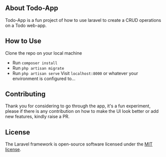 ## About Todo-App

Todo-App is a fun project of how to use laravel to create a CRUD operations on a Todo web-app.

## How to Use

Clone the repo on your local machine
- Run `composer install`
- Run `php artisan migrate`
- Run `php artisan serve`
Visit `localhost:8000` or whatever your environment is configured to...

## Contributing

Thank you for considering to go through the app, it's a fun experiment, please if there is any contribution on how to make the UI look better or add new features, kindly raise a PR.

## License

The Laravel framework is open-source software licensed under the [MIT license](https://opensource.org/licenses/MIT).
